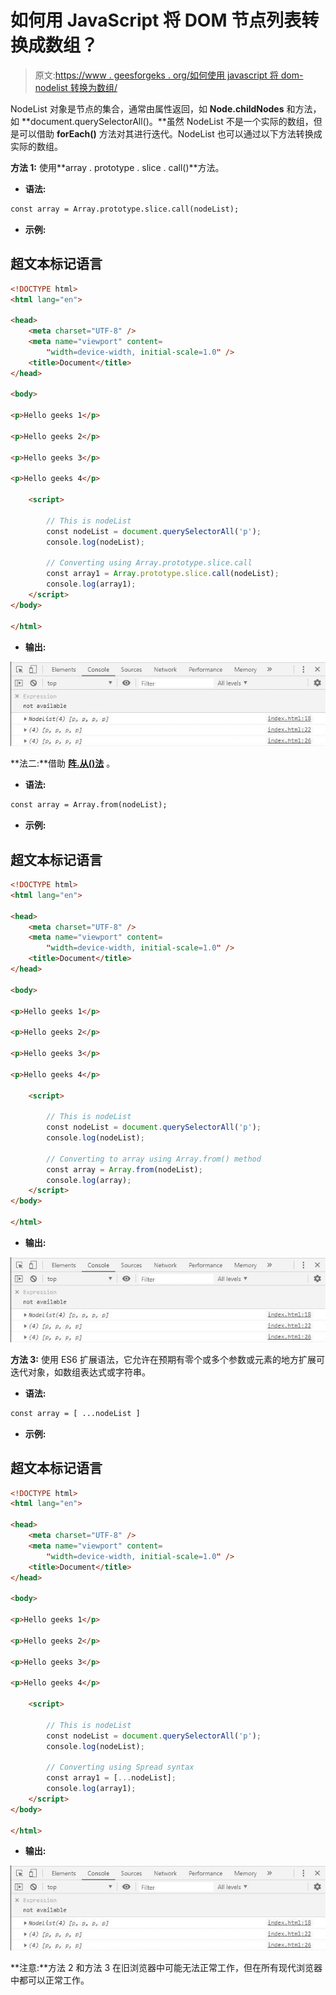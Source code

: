 # 如何用 JavaScript 将 DOM 节点列表转换成数组？

> 原文:[https://www . geesforgeks . org/如何使用 javascript 将 dom-nodelist 转换为数组/](https://www.geeksforgeeks.org/how-to-convert-a-dom-nodelist-to-an-array-using-javascript/)

NodeList 对象是节点的集合，通常由属性返回，如 **Node.childNodes** 和方法，如 **document.querySelectorAll()。**虽然 NodeList 不是一个实际的数组，但是可以借助 **forEach()** 方法对其进行迭代。NodeList 也可以通过以下方法转换成实际的数组。

**方法 1:** 使用**array . prototype . slice . call()**方法。

*   **语法:**

```html
const array = Array.prototype.slice.call(nodeList);
```

*   **示例:**

## 超文本标记语言

```html
<!DOCTYPE html>
<html lang="en">

<head>
    <meta charset="UTF-8" />
    <meta name="viewport" content=
        "width=device-width, initial-scale=1.0" />
    <title>Document</title>
</head>

<body>

<p>Hello geeks 1</p>

<p>Hello geeks 2</p>

<p>Hello geeks 3</p>

<p>Hello geeks 4</p>

    <script>

        // This is nodeList
        const nodeList = document.querySelectorAll('p');
        console.log(nodeList);

        // Converting using Array.prototype.slice.call
        const array1 = Array.prototype.slice.call(nodeList);
        console.log(array1);
    </script>
</body>

</html>
```

*   **输出:**

![](img/951ef836d953de4eb93dd8ea34d4e86c.png)

**法二:**借助 [**阵.从()法**](https://www.geeksforgeeks.org/javascript-array-from-method/) 。

*   **语法:**

```html
const array = Array.from(nodeList);
```

*   **示例:**

## 超文本标记语言

```html
<!DOCTYPE html>
<html lang="en">

<head>
    <meta charset="UTF-8" />
    <meta name="viewport" content=
        "width=device-width, initial-scale=1.0" />
    <title>Document</title>
</head>

<body>

<p>Hello geeks 1</p>

<p>Hello geeks 2</p>

<p>Hello geeks 3</p>

<p>Hello geeks 4</p>

    <script>

        // This is nodeList
        const nodeList = document.querySelectorAll('p');
        console.log(nodeList);

        // Converting to array using Array.from() method
        const array = Array.from(nodeList);
        console.log(array);
    </script>
</body>

</html>
```

*   **输出:**

![](img/951ef836d953de4eb93dd8ea34d4e86c.png)

**方法 3:** 使用 ES6 扩展语法，它允许在预期有零个或多个参数或元素的地方扩展可迭代对象，如数组表达式或字符串。

*   **语法:**

```html
const array = [ ...nodeList ]
```

*   **示例:**

## 超文本标记语言

```html
<!DOCTYPE html>
<html lang="en">

<head>
    <meta charset="UTF-8" />
    <meta name="viewport" content=
        "width=device-width, initial-scale=1.0" />
    <title>Document</title>
</head>

<body>

<p>Hello geeks 1</p>

<p>Hello geeks 2</p>

<p>Hello geeks 3</p>

<p>Hello geeks 4</p>

    <script>

        // This is nodeList
        const nodeList = document.querySelectorAll('p');
        console.log(nodeList);

        // Converting using Spread syntax
        const array1 = [...nodeList];
        console.log(array1);
    </script>
</body>

</html>
```

*   **输出:**

![](img/951ef836d953de4eb93dd8ea34d4e86c.png)

**注意:**方法 2 和方法 3 在旧浏览器中可能无法正常工作，但在所有现代浏览器中都可以正常工作。